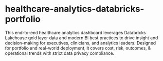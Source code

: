 # healthcare-analytics-databricks-portfolio
This end-to-end healthcare analytics dashboard leverages Databricks Lakehouse gold layer data and modern BI best practices to drive insight and decision-making for executives, clinicians, and analytics leaders. Designed for portfolio and real-world deployment, it covers cost, risk, outcomes, &amp; operational trends with strict data privacy compliance.

